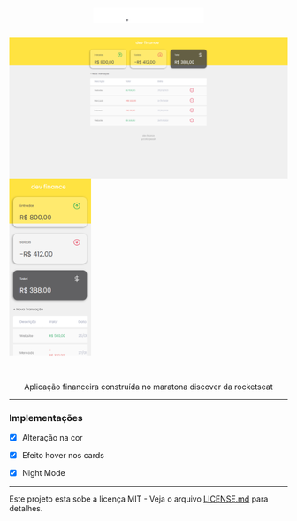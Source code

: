

<h1 align="center">
  <img alt="Happy" title="Happy" src="assets/logo.svg" width="200px" />
 </h1>


<img align="left" src="https://github.com/carlospessin/dev-finance/blob/master/assets/web.png" width="630px" min-width="630px"> <img src="https://github.com/carlospessin/dev-finance/blob/master/assets/mobile.png" height="320px">

<br>

<p align="center">
  Aplicação financeira construída no maratona discover da rocketseat
</p>



---

### Implementações

- [x] Alteração na cor
- [x] Efeito hover nos cards
- [x] Night Mode


---

Este projeto esta sobe a licença MIT - Veja o arquivo [LICENSE.md](https://github.com/carlospessin/dev-finance/blob/master/LICENSE.md) para detalhes.
